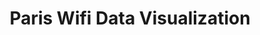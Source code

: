 ---
title: "Paris Wifi Data Visualization"
excerpt: "Time varying data visualization"
git_url: "https://wangyangparis.github.io/ParisWifiDataviz/"
image: "https://static.pratique.fr/images/unsized/bo/bon-plan-ou-trouver-du-wifi-gratuit-a-paris-201-1486462121.jpg"
publish: true
---